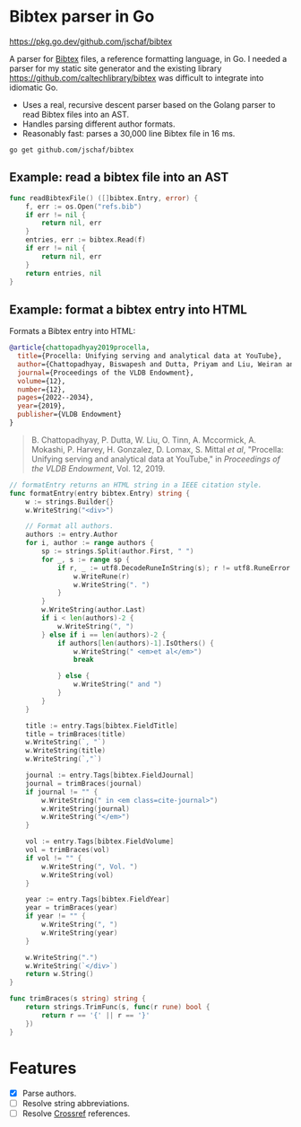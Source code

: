 # Bibtex parser in Go

https://pkg.go.dev/github.com/jschaf/bibtex

A parser for [Bibtex][bibtex-wiki] files, a reference formatting language, in Go. I needed a parser for my static site generator and the existing library https://github.com/caltechlibrary/bibtex was difficult to integrate into idiomatic Go.

- Uses a real, recursive descent parser based on the Golang parser to read Bibtex files into an AST.
- Handles parsing different author formats.
- Reasonably fast: parses a 30,000 line Bibtex file in 16 ms. 

```shell script
go get github.com/jschaf/bibtex
```

## Example: read a bibtex file into an AST

```go
func readBibtexFile() ([]bibtex.Entry, error) {
	f, err := os.Open("refs.bib")
	if err != nil {
		return nil, err
	}
	entries, err := bibtex.Read(f)
	if err != nil {
		return nil, err
	}
	return entries, nil
}
```

## Example: format a bibtex entry into HTML

Formats a Bibtex entry into HTML:

```bibtex
@article{chattopadhyay2019procella,
  title={Procella: Unifying serving and analytical data at YouTube},
  author={Chattopadhyay, Biswapesh and Dutta, Priyam and Liu, Weiran and Tinn, Ott and Mccormick, Andrew and Mokashi, Aniket and Harvey, Paul and Gonzalez, Hector and Lomax, David and Mittal, Sagar and others},
  journal={Proceedings of the VLDB Endowment},
  volume={12},
  number={12},
  pages={2022--2034},
  year={2019},
  publisher={VLDB Endowment}
}
```

> B. Chattopadhyay, P. Dutta, W. Liu, O. Tinn, A. Mccormick, A. Mokashi, P. Harvey, H. Gonzalez, D. Lomax, S. Mittal *et al*, "Procella: Unifying serving and analytical data at YouTube," in *Proceedings of the VLDB Endowment*, Vol. 12, 2019.

```go
// formatEntry returns an HTML string in a IEEE citation style.
func formatEntry(entry bibtex.Entry) string {
	w := strings.Builder{}
	w.WriteString("<div>")

	// Format all authors.
	authors := entry.Author
	for i, author := range authors {
		sp := strings.Split(author.First, " ")
		for _, s := range sp {
			if r, _ := utf8.DecodeRuneInString(s); r != utf8.RuneError {
				w.WriteRune(r)
				w.WriteString(". ")
			}
		}
		w.WriteString(author.Last)
		if i < len(authors)-2 {
			w.WriteString(", ")
		} else if i == len(authors)-2 {
			if authors[len(authors)-1].IsOthers() {
				w.WriteString(" <em>et al</em>")
				break

			} else {
				w.WriteString(" and ")
			}
		}
	}

	title := entry.Tags[bibtex.FieldTitle]
	title = trimBraces(title)
	w.WriteString(`, "`)
	w.WriteString(title)
	w.WriteString(`,"`)

	journal := entry.Tags[bibtex.FieldJournal]
	journal = trimBraces(journal)
	if journal != "" {
		w.WriteString(" in <em class=cite-journal>")
		w.WriteString(journal)
		w.WriteString("</em>")
	}

	vol := entry.Tags[bibtex.FieldVolume]
	vol = trimBraces(vol)
	if vol != "" {
		w.WriteString(", Vol. ")
		w.WriteString(vol)
	}

	year := entry.Tags[bibtex.FieldYear]
	year = trimBraces(year)
	if year != "" {
		w.WriteString(", ")
		w.WriteString(year)
	}

	w.WriteString(".")
	w.WriteString(`</div>`)
	return w.String()
}

func trimBraces(s string) string {
	return strings.TrimFunc(s, func(r rune) bool {
		return r == '{' || r == '}'
	})
}
```

[bibtex-wiki]: https://en.wikipedia.org/wiki/BibTeX

# Features

- [x] Parse authors.
- [ ] Resolve string abbreviations.
- [ ] Resolve [Crossref] references.

[Crossref]: https://tex.stackexchange.com/questions/401138/what-is-the-bibtex-crossref-field-used-for

